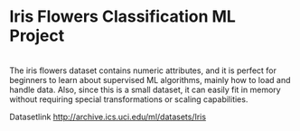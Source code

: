<h1>Iris Flowers Classification ML Project</h1>
<br>The iris flowers dataset contains numeric attributes, and it is perfect for beginners to learn about supervised ML algorithms, mainly how to load and handle data. Also, since this is a small dataset, it can easily fit in memory without requiring special transformations or scaling capabilities.<br>

Datasetlink http://archive.ics.uci.edu/ml/datasets/Iris